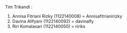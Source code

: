Tim Trikandi :
1. Annisa Fitriani Rizky (1122140008) = Annisafitrianirizky
2. Davina Alifyani (1122140092) = davinalfy
3. Riri Komalasari (1122140050) = ririks
